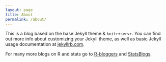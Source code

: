 ```yaml
---
layout: page
title: About
permalink: /about/
---
```


This is a blog based on the base Jekyll theme & `knitr+servr`.
You can find out more
info about customizing your Jekyll theme, as well as basic Jekyll
usage documentation at [jekyllrb.com](http://jekyllrb.com/).

For many more blogs on R and stats go to
[R-bloggers](http://www.r-bloggers.com/) and [StatsBlogs](http://www.statsblogs.com/).
